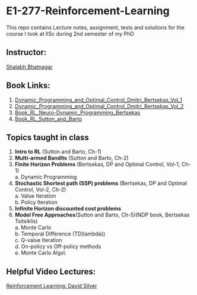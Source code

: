 # E1-277-Reinforcement-Learning
This repo contains Lecture notes, assignment, tests and solutions for the course I took at IISc during 2nd semester of my PhD

## Instructor:
[Shalabh Bhatnagar](https://www.csa.iisc.ac.in/~shalabh/index.html) 

## Book Links:
1. [Dynamic_Programming_and_Optimal_Control_Dmitri_Bertsekas_Vol_1](https://drive.google.com/file/d/1nBDAqj_L3VOY4nwjHNeofIEmCj6DLhfs/view?usp=sharing)
2. [Dynamic_Programming_and_Optimal_Control_Dmitri_Bertsekas_Vol_2](https://drive.google.com/file/d/1Tns86us-mp5XL50OlBw1ldQMoibiO5VJ/view?usp=sharing)
3. [Book_RL_Neuro-Dynamic_Programming_Bertsekas](https://drive.google.com/file/d/1855kAlYydnhHBOUQOhVJOQshzikXAHpC/view?usp=sharing)
4. [Book_RL_Sutton_and_Barto](https://drive.google.com/file/d/14rBt0MtnTe28vP_cI-JA41tB05z1A3PN/view?usp=sharing)

## Topics taught in class
1. **Intro to RL** (Sutton and Barto, Ch-1)
2. **Multi-armed Bandits** (Sutton and Barto, Ch-2)
3. **Finite Horizon Problems** (Bertsekas, DP and Optimal Control, Vol-1, Ch-1)\
a. Dynamic Programming
4. **Stochastic Shortest path (SSP) problems** (Bertsekas, DP and Optimal Control, Vol-2, Ch-2)\
a. Value Iteration\
b. Policy Iteration
5. **Infinite Horizon discounted cost problems**
6. **Model Free Approaches**(Sutton and Barto, Ch-5)(NDP book, Bertsekas Tsitsiklis)\
a. Monte Carlo\
b. Temporal Difference (TD(lambda))\
c. Q-value Iteration\
d. On-policy vs Off-policy methods\
e. Monte Carlo Algo\

## Helpful Video Lectures:
[Reinforcement Learning: David Silver](https://www.youtube.com/playlist?list=PLzuuYNsE1EZAXYR4FJ75jcJseBmo4KQ9-)

